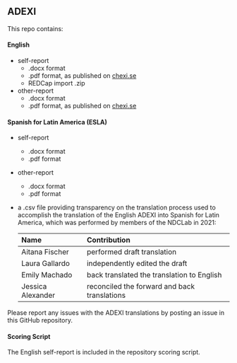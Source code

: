 ## ADEXI

This repo contains:

#### English
* self-report
    * .docx format
    * .pdf format, as published on [chexi.se](https://chexi.se/downloads)
    * REDCap import .zip
* other-report
    * .docx format
    * .pdf format, as published on [chexi.se](https://chexi.se/downloads)

#### Spanish for Latin America (ESLA)
* self-report
    * .docx format
    * .pdf format
* other-report
    * .docx format
    * .pdf format
* a .csv file providing transparency on the translation process used to accomplish the translation of the English ADEXI into Spanish for Latin America, which was performed by members of the NDCLab in 2021:

    | Name | Contribution |
    | :--  | :--  |
    | Aitana Fischer | performed draft translation |
    | Laura Gallardo | independently edited the draft |
    | Emily Machado | back translated the translation to English |
    | Jessica Alexander | reconciled the forward and back translations |

Please report any issues with the ADEXI translations by posting an issue in this GitHub repository.


#### Scoring Script
The English self-report is included in the repository scoring script.